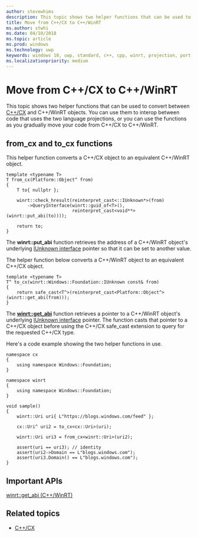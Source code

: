 ```yaml
---
author: stevewhims
description: This topic shows two helper functions that can be used to convert between C++/CX and C++/WinRT objects.
title: Move from C++/CX to C++/WinRT
ms.author: stwhi
ms.date: 04/10/2018
ms.topic: article
ms.prod: windows
ms.technology: uwp
keywords: windows 10, uwp, standard, c++, cpp, winrt, projection, port, migrate, interop, C++/CX
ms.localizationpriority: medium
---
```


# Move from C++/CX to C++/WinRT
This topic shows two helper functions that can be used to convert between [C++/CX](/cpp/cppcx/visual-c-language-reference-c-cx?branch=live) and C++/WinRT objects. You can use them to interop between code that uses the two language projections, or you can use the functions as you gradually move your code from C++/CX to C++/WinRT.

## from_cx and to_cx functions
This helper function converts a C++/CX object to an equivalent C++/WinRT object.

```cppwinrt
template <typename T>
T from_cx(Platform::Object^ from)
{
    T to{ nullptr };
 
    winrt::check_hresult(reinterpret_cast<::IUnknown*>(from)
        ->QueryInterface(winrt::guid_of<T>(),
                         reinterpret_cast<void**>(winrt::put_abi(to))));
 
    return to;
}
```

The **winrt::put_abi** function retrieves the address of a C++/WinRT object's underlying [IUnknown interface](https://msdn.microsoft.com/library/windows/desktop/ms680509) pointer so that it can be set to another value.

The helper function below converts a C++/WinRT object to an equivalent C++/CX object.

```cppwinrt
template <typename T>
T^ to_cx(winrt::Windows::Foundation::IUnknown const& from)
{
    return safe_cast<T^>(reinterpret_cast<Platform::Object^>(winrt::get_abi(from)));
}
```

The [**winrt::get_abi**](/uwp/cpp-ref-for-winrt/get-abi) function retrieves a pointer to a C++/WinRT object's underlying [IUnknown interface](https://msdn.microsoft.com/library/windows/desktop/ms680509) pointer. The function casts that pointer to a C++/CX object before using the C++/CX safe_cast extension to query for the requested C++/CX type.

Here's a code example showing the two helper functions in use.

```cppwinrt
namespace cx
{
    using namespace Windows::Foundation;
}

namespace winrt
{
    using namespace Windows::Foundation;
}

void sample()
{
    winrt::Uri uri{ L"https://blogs.windows.com/feed" };

    cx::Uri^ uri2 = to_cx<cx::Uri>(uri);

    winrt::Uri uri3 = from_cx<winrt::Uri>(uri2);

    assert(uri == uri3); // identity
    assert(uri2->Domain == L"blogs.windows.com");
    assert(uri3.Domain() == L"blogs.windows.com");
}
```

## Important APIs
[winrt::get_abi (C++/WinRT)](/uwp/cpp-ref-for-winrt/get-abi)

## Related topics
* [C++/CX](/cpp/cppcx/visual-c-language-reference-c-cx)
